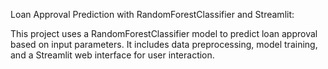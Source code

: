 Loan Approval Prediction with RandomForestClassifier and Streamlit:

This project uses a RandomForestClassifier model to predict loan approval based on input parameters.
It includes data preprocessing, model training, and a Streamlit web interface for user interaction.
